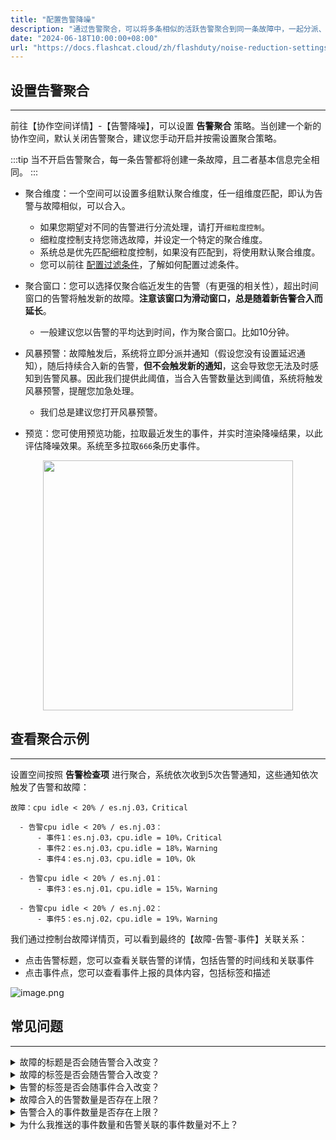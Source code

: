 ```yaml
---
title: "配置告警降噪"
description: "通过告警聚合，可以将多条相似的活跃告警聚合到同一条故障中，一起分派、通知和处理，这可以显著降低通知频次并提高处置效率"
date: "2024-06-18T10:00:00+08:00"
url: "https://docs.flashcat.cloud/zh/flashduty/noise-reduction-settings"
---
```


## 设置告警聚合
---
前往【协作空间详情】-【告警降噪】，可以设置 **告警聚合** 策略。当创建一个新的协作空间，默认关闭告警聚合，建议您手动开启并按需设置聚合策略。

:::tip
当不开启告警聚合，每一条告警都将创建一条故障，且二者基本信息完全相同。
:::

- 聚合维度：一个空间可以设置多组默认聚合维度，任一组维度匹配，即认为告警与故障相似，可以合入。

  - 如果您期望对不同的告警进行分流处理，请打开`细粒度控制`。
  - 细粒度控制支持您筛选故障，并设定一个特定的聚合维度。
  - 系统总是优先匹配细粒度控制，如果没有匹配到，将使用默认聚合维度。
  - 您可以前往 [配置过滤条件](https://docs.flashcat.cloud/zh/flashduty/how-to-filter)，了解如何配置过滤条件。

- 聚合窗口：您可以选择仅聚合临近发生的告警（有更强的相关性），超出时间窗口的告警将触发新的故障。**注意该窗口为滑动窗口，总是随着新告警合入而延长**。

  - 一般建议您以告警的平均达到时间，作为聚合窗口。比如10分钟。

- 风暴预警：故障触发后，系统将立即分派并通知（假设您没有设置延迟通知），随后持续合入新的告警，**但不会触发新的通知**，这会导致您无法及时感知到告警风暴。因此我们提供此阈值，当合入告警数量达到阈值，系统将触发风暴预警，提醒您加急处理。

  - 我们总是建议您打开风暴预警。

- 预览：您可使用预览功能，拉取最近发生的事件，并实时渲染降噪结果，以此评估降噪效果。系统至多拉取`666`条历史事件。

<img src="https://img.github.io/V7G1hZj1IPX10Fsa_ekHR77oKs8POHsib5y2zg-Yjdw.avif" style="display: block; margin: 0 auto;" height="400">


## 查看聚合示例
---

设置空间按照 **告警检查项** 进行聚合，系统依次收到5次告警通知，这些通知依次触发了告警和故障：

```
故障：cpu idle < 20% / es.nj.03，Critical

  - 告警cpu idle < 20% / es.nj.03：
      - 事件1：es.nj.03，cpu.idle = 10%，Critical
      - 事件2：es.nj.03，cpu.idle = 18%，Warning
      - 事件4：es.nj.03，cpu.idle = 10%，Ok

  - 告警cpu idle < 20% / es.nj.01：
      - 事件3：es.nj.01，cpu.idle = 15%，Warning
  
  - 告警cpu idle < 20% / es.nj.02：
      - 事件5：es.nj.02，cpu.idle = 19%，Warning
```

我们通过控制台故障详情页，可以看到最终的【故障-告警-事件】关联关系：
- 点击告警标题，您可以查看关联告警的详情，包括告警的时间线和关联事件
- 点击事件点，您可以查看事件上报的具体内容，包括标签和描述

![image.png](https://img.github.io/jAkbujzJKD3war7mV4EyzsYvd-TZB1BX_wJ1PUGZKTM.avif)

## 常见问题
---
<details>
  <summary>故障的标题是否会随告警合入改变？</summary>
  不会，默认故障的标题与触发该故障的第一条告警完全相同，您可以在任何时候手动修改故障标题，此标题不会随新告警合入发生变化。
</details>
<details>
  <summary>故障的标签是否会随告警合入改变？</summary>
  
  - 手工创建的告警：不会，其标签列表将永远为空
  - 自动触发的告警：有可能，此时故障的标签将与触发该故障的第一条告警的标签保持一致，如果告警的标签发生变化，那么故障的标签也会同步变化。
</details>
<details>
  <summary>告警的标签是否会随事件合入改变？</summary>
  会的，告警的标签总是与新合入的事件保持一致。比如，如果您10点钟收到一条告警”CPU idle 偏低“，触发值为10%，随着告警合入更多事件，该触发值标签可能会动态变化。但如果新收到的事件，是一条恢复事件，告警将保持已存在的标签不变，并增加之前不存在的标签。我们的原则是，告警展示的标签尽可能保持触发时的样子。
</details>
<details>
  <summary>故障合入的告警数量是否存在上限？</summary>
  存在，我们设置了单个故障最多聚合1000条告警，这主要是为了降低控制台页面的渲染时间。但同时，Flashduty是一个高性能的事件处理系统，后台存在大量并发逻辑，因此当您看到故障聚合超过1000条告警时，这是可能出现的正常现象。
</details>
<details>
  <summary>告警合入的事件数量是否存在上限？</summary>
  不存在。但一个告警聚合事件的窗口最大为24小时。这意味着，如果一个告警触发24小时后还没有恢复，未来也不会合入新的事件。如果Flashduty收到新的事件，会产生新的告警。
</details>
<details>
  <summary>为什么我推送的事件数量和告警关联的事件数量对不上？</summary>
  事件到告警的合并也是一个降噪过程。如果Flashduty认为新上报的事件和告警变化不大（比如状态、严重程度、描述等都没有变化），Flashduty会直接丢弃新上报的事件，并使用新事件的标签来覆盖已有的标签。
</details>